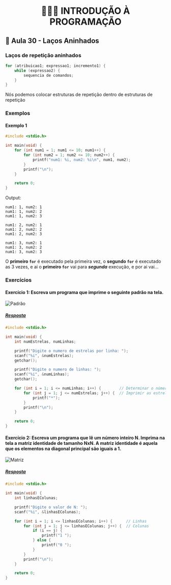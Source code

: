 <h1 align="center">👨🏻‍💻 INTRODUÇÃO À PROGRAMAÇÃO</h>

## 🔗 Aula 30 - Laços Aninhados

### Laços de repetição aninhados

```c
for (atribuicao1; expressao1; incremento1) {
    while (expressao2) {
        sequencia de comandos;
    }
}
```

Nós podemos colocar estruturas de repetição dentro de estruturas de repetição

### Exemplos

#### Exemplo 1

```c
#include <stdio.h>

int main(void) {
    for (int num1 = 1; num1 <= 10; num1++) {
        for (int num2 = 1; num2 <= 10; num2++) {
            printf("num1: %i, num2: %i\n", num1, num2);
        }
        printf("\n");
    }

    return 0;
}
```

Output:

```
num1: 1, num2: 1
num1: 1, num2: 2
num1: 1, num2: 3

num1: 2, num2: 1
num1: 2, num2: 2
num1: 2, num2: 3

num1: 3, num2: 1
num1: 3, num2: 2
num1: 3, num2: 3
```

O **primeiro `for`** é executado pela primeira vez, o **segundo `for`** é executado as 3 vezes, e ai o **primeiro `for`** vai para **_segunda_** execução, e por ai vai...

### Exercícios

#### Exercício 1: Escreva um programa que imprime o seguinte padrão na tela.

![Padrão](https://user-images.githubusercontent.com/22121448/92279408-9bee1800-eecd-11ea-96e2-749626097e2c.png)

##### [Resposta](ex01.c)

```c
#include <stdio.h>

int main(void) {
    int numEstrelas, numLinhas;

    printf("Digite o numero de estrelas por linha: ");
    scanf("%i", &numEstrelas);
    getchar();

    printf("Digite o numero de linhas: ");
    scanf("%i", &numLinhas);
    getchar();

    for (int i = 1; i <= numLinhas; i++) {        // Determinar o número de linhas
        for (int j = 1; j <= numEstrelas; j++) {  // Imprimir as estrelas
            printf("*");
        }
        printf("\n");
    }

    return 0;
}
```

#### Exercício 2: Escreva um programa que lê um número inteiro N. Imprima na tela a matriz identidade de tamanho NxN. A matriz identidade é aquela que os elementos na diagonal principal são iguais a 1.

![Matriz](https://user-images.githubusercontent.com/22121448/92280285-75c97780-eecf-11ea-9849-5365026cd360.png)

##### [Resposta](ex02.c)

```c
#include <stdio.h>

int main(void) {
    int linhasEColunas;

    printf("Digite o valor de N: ");
    scanf("%i", &linhasEColunas);

    for (int i = 1; i <= linhasEColunas; i++) {      // Linhas
        for (int j = 1; j <= linhasEColunas; j++) {  // Colunas
            if (i == j) {
                printf("1 ");
            } else {
                printf("0 ");
            }
        }
        printf("\n");
    }

    return 0;
}
```
